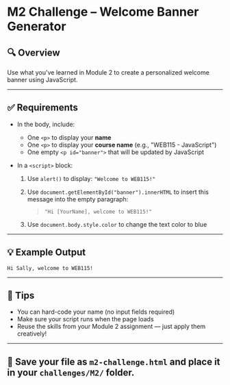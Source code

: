 
# M2 Challenge – Welcome Banner Generator

## 🔍 Overview

Use what you've learned in Module 2 to create a personalized welcome banner using JavaScript.

---

## ✅ Requirements

- In the body, include:
  - One `<p>` to display your **name**
  - One `<p>` to display your **course name** (e.g., "WEB115 - JavaScript")
  - One empty `<p id="banner">` that will be updated by JavaScript

- In a `<script>` block:
  1. Use `alert()` to display: `"Welcome to WEB115!"`
  2. Use `document.getElementById("banner").innerHTML` to insert this message into the empty paragraph:
     > `"Hi [YourName], welcome to WEB115!"`

  3. Use `document.body.style.color` to change the text color to blue

---

## 💡 Example Output

```plaintext
Hi Sally, welcome to WEB115!
```

---

## 🚀 Tips

- You can hard-code your name (no input fields required)
- Make sure your script runs when the page loads
- Reuse the skills from your Module 2 assignment — just apply them creatively!

---

## 📂 Save your file as `m2-challenge.html` and place it in your `challenges/M2/` folder.
